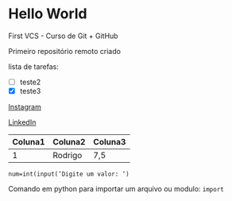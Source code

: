 # Hello World
 First VCS - Curso de Git + GitHub 
 
 Primeiro repositório remoto criado
 
 lista de tarefas:
 
 - [ ] teste2
 - [x] teste3
 
[Instagram](https://www.instagram.com)

[LinkedIn](linkedin.com/in/rodrigo-benedecte)

Coluna1 | Coluna2 | Coluna3
--- | --- | ---
1 | Rodrigo | 7,5

```
num=int(input(‘Digite um valor: ‘)
```


Comando em python para importar um arquivo ou modulo: `import`
